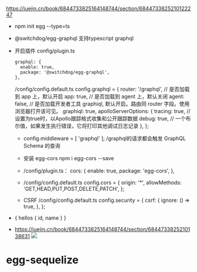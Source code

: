 https://juejin.cn/book/6844733825164148744/section/6844733825210122247

- npm init egg --type=ts
- @switchdog/egg-graphql  支持typescript graphql
- 开启插件
config/plugin.ts
  ```
  graphql: {
    enable: true,
    package: '@switchdog/egg-graphql',
  },
  ```
  /config/config.default.ts
  config.graphql = {
    router: '/graphql',
    // 是否加载到 app 上，默认开启
    app: true,
    // 是否加载到 agent 上，默认关闭
    agent: false,
    // 是否加载开发者工具 graphiql, 默认开启。路由同 router 字段。使用浏览器打开该可见。
    graphiql: true,
    apolloServerOptions: {
      tracing: true, // 设置为true时，以Apollo跟踪格式收集和公开跟踪数据
      debug: true, // 一个布尔值，如果发生执行错误，它将打印其他调试日志记录
    },
  };

  - config.middleware = [ 'graphql' ];
  /graphql的请求都会触发 GraphQL Schema 的查询

  - 安装 egg-cors
    npm i egg-cors --save

  - /config/plugin.ts：
  cors: {
    enable: true,
    package: 'egg-cors',
  },

  - /config/config.default.ts
    config.cors = {
    origin: '*', 
    allowMethods: 'GET,HEAD,PUT,POST,DELETE,PATCH', 
  };

  - CSRF
  /config/config.default.ts
    config.security = {
    csrf: {
      ignore: () => true,
    },
};
- {
 hellos {
  id,
  name
}
}

- https://juejin.cn/book/6844733825164148744/section/6844733825210138631 
  ![](https://user-gold-cdn.xitu.io/2020/2/28/1708a75466a5aa41?imageView2/0/w/1280/h/960/format/webp/ignore-error/1)



# egg-sequelize
  